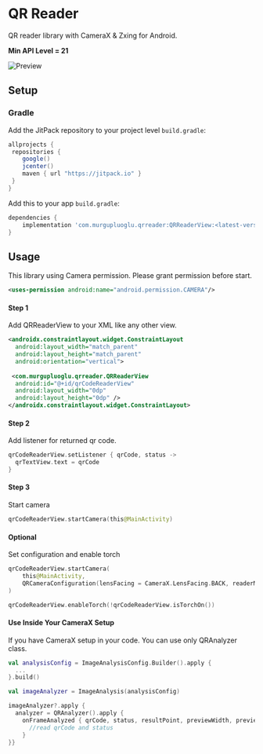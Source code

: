 
# QR Reader

QR reader library with CameraX & Zxing for Android.

**Min API Level = 21**

![Preview](https://raw.githubusercontent.com/)
## Setup

### Gradle

Add the JitPack repository to your project level `build.gradle`:

```groovy
allprojects {
 repositories {
    google()
    jcenter()
    maven { url "https://jitpack.io" }
 }
}
```

Add this to your app `build.gradle`:

```groovy
dependencies {
	implementation 'com.murgupluoglu.qrreader:QRReaderView:<latest-version>'
}
```

## Usage

This library using Camera permission. Please grant permission before start. 

```xml
<uses-permission android:name="android.permission.CAMERA"/>
```

#### Step 1

Add QRReaderView to your XML like any other view.

```xml
<androidx.constraintlayout.widget.ConstraintLayout 
  android:layout_width="match_parent"  
  android:layout_height="match_parent"  
  android:orientation="vertical">  
  
 <com.murgupluoglu.qrreader.QRReaderView  
  android:id="@+id/qrCodeReaderView"  
  android:layout_width="0dp"  
  android:layout_height="0dp" />
</androidx.constraintlayout.widget.ConstraintLayout>
```

#### Step 2
Add listener for returned qr code.
```kotlin
qrCodeReaderView.setListener { qrCode, status ->  
  qrTextView.text = qrCode  
}
```
#### Step 3
Start camera
```kotlin
qrCodeReaderView.startCamera(this@MainActivity)
```

#### Optional
Set configuration and enable torch
```kotlin
qrCodeReaderView.startCamera(  
    this@MainActivity,  
    QRCameraConfiguration(lensFacing = CameraX.LensFacing.BACK, readerMode = ImageAnalysis.ImageReaderMode.ACQUIRE_LATEST_IMAGE)
)

qrCodeReaderView.enableTorch(!qrCodeReaderView.isTorchOn())
```

#### Use Inside Your CameraX Setup
If you have CameraX setup in your code. You can use only QRAnalyzer class.
```kotlin
val analysisConfig = ImageAnalysisConfig.Builder().apply {  
  ...
}.build()

val imageAnalyzer = ImageAnalysis(analysisConfig)

imageAnalyzer?.apply {  
  analyzer = QRAnalyzer().apply {  
    onFrameAnalyzed { qrCode, status, resultPoint, previewWidth, previewHeight, rotationDegrees ->  
      //read qrCode and status    
    }  
}}
```
